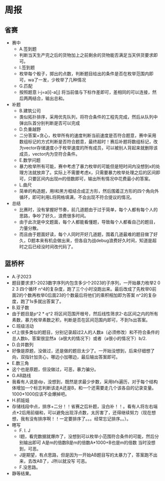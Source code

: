 # 周报

## 省赛
+ 赛中
    + A.签到题
    + 判断当天生产完之后的货物加上之前剩余的货物能否满足当天供货要求即可。
    + I.签到题
    + 枚举每个骰子，掷出的点数，判断题目给出的条件是否在枚举范围内即可，wa了一发，少枚举了几种情况
    + G.匹配
    + 按照题意 i-j=a[i]-a[j]  将当前值与下标作差即可，差相同的可以连接，然后两两结合，输出总和。
+ 补题
    + B.建筑公司
    + 类似拓扑排序，采用优先队列，将符合条件的工程先完成，然后从队列中弹出队首分别判断是否可以完成
    + D.负重越野
    + 二分答案+贪心，枚举所有的速度判断当前速度是否符合题意，赛中采用数组标记的方式判断是否符合题意，最终超时！赛后补题将数组标记，改为vector存储速度小于枚举速度的所有成员，可以被别人背起来就删除该成员，vector内为空符合条件。
    + E.数学问题
    + 暴力枚举所有可能，赛中考虑了暴力枚举的可能但是短时间内没想到x的处理方法就放弃了。实际上不需要考虑x，只需要暴力枚举处理之后的区间即可，只要区间内出现m的倍数即可，输出所有情况中花费最小的答案。
    + L.曲尺
    + 简单的构造题，用l和黑方框结合成正方形，然后围着正方形的四个角向外循环，即可利用L将网格填满，不会出现不符合提议的情况。
+ 总结
    + 比赛时，没有掌握好节奏，前几道题由于过于简单，每个人都有每个人的思路，争吵了好久，浪费很多时间。
    + 由于此次是中文题面，每个人都能看懂题，导致每个人都看自己的题目，力量分散。
    + 而且由于题面好读，每个人同时开好几道题，围着几道最难的题目做了好久，D题本来有机会做出来，但各自为战debug浪费好久时间，知道是超时之后已经没时间改代码了。
## 蓝桥杯
   + A.子2023
   + 题目要求求1-2023数字序列内包含多少个2023的子序列，一开始暴力枚举2 0 2 3 四个循环 n^4的复杂度，跑了三个小时没跑出来。最后改成了先枚举0前面2的个数再枚举0后面23的个数最后将他们的乘积相加即为答案 n^2的复杂度，跑了1s多就出答案了。
   + B.双子数
   + 由于题目是p^2 * q^2 将区间范围开根号，然后线性筛求2-右区间之内的所有素数，暴力枚举素数之积，判断是否在区间范围内即可，不到1s出答案。
   + C.班级活动
   + cf上很多类似的题目，分别记录超过2人的人数a（必须修改）和不符合条件的总人数b，答案很显然a（a很大的情况下）或者（a很小的情况下）b/2.
   + D.合并数列
   + 好像是原题，没做过，还是做的题目太少了。一开始没想到，后来仔细想了向，双指针加贪心，哪边小加哪边，最后输出答案即可。
   + E.数三角
   + 这个也是原题，但没做过，可恶，暴力骗分。
   + G.AB路线
   + 我看有人说是dp，没想到，既然是求最少步数，采用bfs遍历，对于每个结构体增加一个标志判断该走A还是B，和一个还需要走几个该各自的记录变量。1000*1000应该不会爆掉吧。
   + H.抓娃娃
   + 存储线段中点，排序+二分！！省赛之后补题，没白补！！。看有人将左右端点*2后用前缀和，可以避免出现浮点数，太厉害了，还得继续努力（现在想想，我有没有排序啊！！一定要排序了。。。经常忘记排序。。）。
+ 瞎写
    + F. I. J
    + I题，看完数据就爆炸了，没想到可以枚举小范围符合条件的可能，然后分别输出即可 A是m的倍数B是m的倍数A*1000+B也是m的倍数 当时没想到，可恶。
    + J是期望，有点思路，但是因为一开始AB题目写的太暴力了，答案跑不出来，去改AB了，J所以就没写 可恶。
    + F.没思路。
+ 静等结果。
